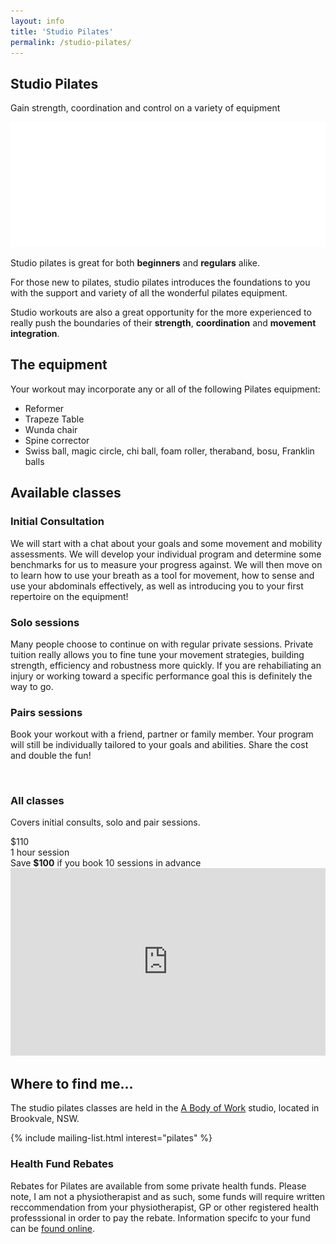 ```yaml
---
layout: info
title: 'Studio Pilates'
permalink: /studio-pilates/
---
```


<section class="section section-lightOnDark section-splash">
	<div class="layer layer-img b-lazy" data-src="/images/section-bgs/IMG_0887.jpg"></div>
	<!-- <div class="layer layer-gradient layer-gradient-light"></div> -->
	<div class="container">
		<div class="row">
			<div class="col-sm-6">
				<h1>Studio Pilates</h1>
				<p>Gain strength, coordination and control on a variety of equipment</p>
				<img src="/images/logo-footer.png" class="logo" />
			</div>
		</div>
	</div>
</section>

<section class="section section-quote">
	<div class="container">
		<div class="row">
			<div class="col-sm-8 col-sm-offset-2">
				<!-- <h2></h2> -->
				<p>Studio pilates is great for both <strong>beginners</strong> and <strong>regulars</strong> alike.</p>
				<p>For those new to pilates, studio pilates introduces the foundations to you with the support and variety of all the wonderful pilates equipment.</p>
				<p>Studio workouts are also a great opportunity for the more experienced to really push the boundaries of their <strong>strength</strong>, <strong>coordination</strong> and <strong>movement integration</strong>.</p>
			</div>
		</div>
	</div>
</section>

<section class="section section-lightOnDark">
	<div class="layer layer-img b-lazy" data-src="/images/section-bgs/IMG_0979.jpg"></div>
	<div class="container">
		<div class="row">
			<div class="col-sm-4 col-sm-offset-6">
				<h2 class="section_title">The equipment</h2>
				<p>Your workout may incorporate any or all of the following Pilates equipment:</p>
				<ul>
					<li>Reformer</li>
					<li>Trapeze Table</li>
					<li>Wunda chair</li>
					<li>Spine corrector</li>
					<li>Swiss ball, magic circle, chi ball, foam roller, theraband, bosu, Franklin balls</li>
				</ul>
			</div>
		</div>
	</div>
</section>


<section class="section">
	<div class="container">
		<div class="row">
			<div class="col-sm-12">
				<h2 class="section_title section_title-full">Available classes</h2>
			</div>
			<div class="col-sm-6">
				<h3>Initial Consultation</h3>
				<div class="row">
					<div class="col-sm-10 col-sm-offset-2">
						<p>We will start with a chat about your goals and some movement and mobility assessments. We will develop your individual program and determine some benchmarks for us to measure your progress against. We will then move on to learn how to use your breath as a tool for movement, how to sense and use your abdominals effectively, as well as introducing you to your first repertoire on the equipment!</p>
					</div><!-- .col-sm-10 col-sm-offset-2 -->
				</div><!-- .row -->
				<h3>Solo sessions</h3>
				<div class="row">
					<div class="col-sm-10 col-sm-offset-2">
						<p>Many people choose to continue on with regular private sessions.  Private tuition really allows you to fine tune your movement strategies, building strength, efficiency and robustness more quickly. If you are rehabiliating an injury or working toward a specific performance goal this is definitely the way to go.</p>
					</div>
				</div>
				<h3>Pairs sessions</h3>
				<div class="row">
					<div class="col-sm-10 col-sm-offset-2">
						<p>Book your workout with a friend, partner or family member. Your program will still be individually tailored to your goals and abilities. Share the cost and double the fun!</p>
					</div>
				</div>
			</div>
			<div class="col-sm-4 col-sm-offset-1">
				<br>
				<div class="well well-product">
					<h3>All classes</h3>
					<p>Covers initial consults, solo and pair sessions.</p>
					<div class="cost">
						<div class="cost_price">$110</div>
						<div class="cost_details">1 hour session</div>
					</div>
				</div><!-- .well -->
				<div class="well well-info well-announce">
					Save <strong>$100</strong> if you book 10 sessions in advance
				</div><!-- .well well-info -->
			</div>
		</div><!-- .row -->
	</div>
</section>

<section class="section section-lightOnDark">
	<div class="layer layer-img b-lazy" data-src="/images/section-bgs/IMG_0864.jpg"></div>
	<div class="layer layer-gradient layer-gradient-dark-reverse"></div>
	<div class="container">
		<div class="row">
			<div class="col-sm-5">
				<iframe src="https://www.google.com/maps/embed?pb=!1m14!1m8!1m3!1d2985.256199602654!2d151.2617602337983!3d-33.76789214674836!3m2!1i1024!2i768!4f13.1!3m3!1m2!1s0x6b12aa442a17d733%3A0x31986960f9e930f2!2s117+Old+Pittwater+Rd%2C+Brookvale+NSW+2100%2C+Australia!5e0!3m2!1sen!2sau!4v1478847880543" width="100%" height="300" frameborder="0" style="border:0" allowfullscreen></iframe>
			</div><!-- .col-sm-4 -->
			<div class="col-sm-5 col-sm-offset-2">
				<h2 class="section_title">Where to find me...</h2>
				<p>The studio pilates classes are held in the <a href="http://www.abodyofwork.com.au/" target="_blank">A Body of Work</a> studio, located in Brookvale, NSW.</p>
				<!-- <p class="address">
					117 Old Pittwater Road<br> 
					Brookvale nsw 2100 
				</p> -->
			</div>
		</div>
	</div>
</section>

{% include mailing-list.html interest="pilates" %}

<section class="section section-lightOnDark">
	<div class="layer layer-img b-lazy" data-src="/images/section-bgs/IMG_0961.jpg"></div>
	<div class="layer layer-gradient layer-gradient-dark-reverse"></div>
	<div class="container">
		<div class="row">
			<div class="col-sm-6">
				<h3 class="section_title">Health Fund Rebates</h3>
				<p>Rebates for Pilates are available from some private health funds.  Please note, I am not a physiotherapist and as such, some funds will require written reccommendation from your physiotherapist, GP or other registered health professsional in order to pay the rebate. Information specifc to your fund can be <a target="_blank" href="http://www.pilates.org.au/health-funds/">found online</a>.</p> 
			</div>
		</div><!-- .col-sm-8 -->
	</div><!-- .container -->
</section>